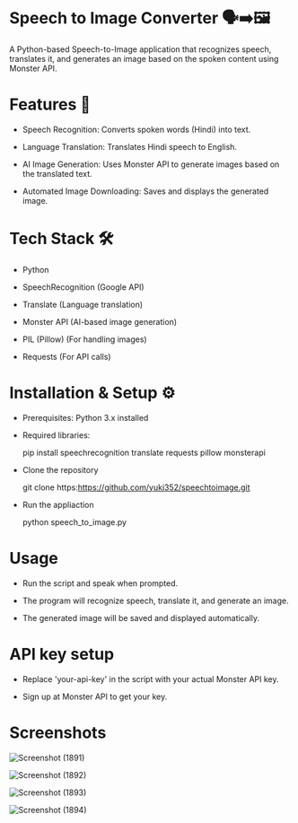 # Speech to Image Converter 🗣️➡️🖼️
A Python-based Speech-to-Image application that recognizes speech, translates it, and generates an image based on the spoken content using Monster API.
# Features 🚀

- Speech Recognition: Converts spoken words (Hindi) into text.

- Language Translation: Translates Hindi speech to English.

- AI Image Generation: Uses Monster API to generate images based on the translated text.

- Automated Image Downloading: Saves and displays the generated image.

# Tech Stack 🛠️

- Python

- SpeechRecognition (Google API)

- Translate (Language translation)

- Monster API (AI-based image generation)

- PIL (Pillow) (For handling images)

- Requests (For API calls)

# Installation & Setup ⚙️
- Prerequisites:
  Python 3.x installed
- Required libraries:
  
  pip install speechrecognition translate requests pillow monsterapi
- Clone the repository

  git clone https:https://github.com/yukj352/speechtoimage.git
- Run the appliaction
  
  python speech_to_image.py

# Usage
- Run the script and speak when prompted.

- The program will recognize speech, translate it, and generate an image.

- The generated image will be saved and displayed automatically.
# API key setup
- Replace 'your-api-key' in the script with your actual Monster API key.

- Sign up at Monster API to get your key.

# Screenshots
![Screenshot (1891)](https://github.com/user-attachments/assets/1c0cffa3-ac94-4c0e-ba00-d6eaddb772a1)

![Screenshot (1892)](https://github.com/user-attachments/assets/c19ff11d-2fdd-4146-b05e-5a827aecd549)

![Screenshot (1893)](https://github.com/user-attachments/assets/4fafeef6-a13b-411d-8a61-0a3e482af13c)

![Screenshot (1894)](https://github.com/user-attachments/assets/934e4a8c-c03c-45f6-a4a9-f12e8dda0082)


